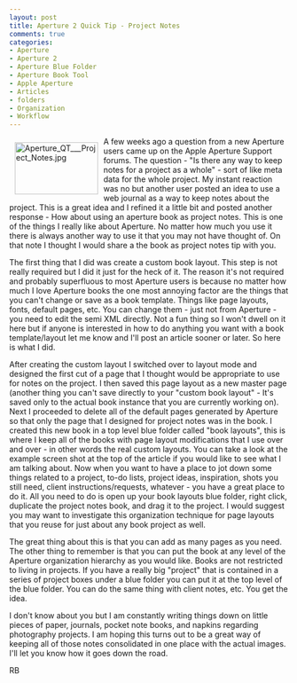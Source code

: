 ```yaml
---
layout: post
title: Aperture 2 Quick Tip - Project Notes
comments: true
categories:
- Aperture
- Aperture 2
- Aperture Blue Folder
- Aperture Book Tool
- Apple Aperture
- Articles
- folders
- Organization
- Workflow
---
```

<a href="/wp-content/uploads/2008/Aperture_QT___Project_Notes.jpg"><img style="border: 0pt none; margin: 10px;" title="Aperture_QT___Project_Notes.jpg" src="/wp-content/uploads/2008/.thumbs/.Aperture_QT___Project_Notes.jpg" border="0" alt="Aperture_QT___Project_Notes.jpg" width="150" height="94" align="left" /></a>A few weeks ago a question from a new Aperture users came up on the Apple Aperture Support forums. The question - "Is there any way to keep notes for a project as a whole" - sort of like meta data for the whole project. My instant reaction was no but another user posted an idea to use a web journal as a way to keep notes about the project. This is a great idea and I refined it a little bit and posted another response - How about using an aperture book as project notes. This is one of the things I really like about Aperture. No matter how much you use it there is always another way to use it that you may not have thought of. On that note I thought I would share a the book as project notes tip with you.<!--more-->

The first thing that I did was create a custom book layout. This step is not really required but I did it just for the heck of it. The reason it's not required and probably superfluous to most Aperture users is because no matter how much I love Aperture books the one most annoying factor are the things that you can't change or save as a book template. Things like page layouts, fonts, default pages, etc. You can change them - just not from Aperture - you need to edit the semi XML directly. Not a fun thing so I won't dwell on it here but if anyone is interested in how to do anything you want with a book template/layout let me know and I'll post an article sooner or later. So here is what I did.

After creating the custom layout I switched over to layout mode and designed the first cut of a page that I thought would be appropriate to use for notes on the project. I then saved this page layout as a new master page (another thing you can't save directly to your "custom book layout" - It's saved only to the actual book instance that you are currently working on). Next I proceeded to delete all of the default pages generated by Aperture so that only the page that I designed for project notes was in the book. I created this new book in a top level blue folder called "book layouts", this is where I keep all of the books with page layout modifications that I use over and over - in other words the real custom layouts. You can take a look at the example screen shot at the top of the article if you would like to see what I am talking about. Now when you want to have a place to jot down some things related to a project, to-do lists, project ideas, inspiration, shots you still need, client instructions/requests, whatever - you have a great place to do it. All you need to do is open up your book layouts blue folder, right click, duplicate the project notes book, and drag it to the project. I would suggest you may want to investigate this organization technique for page layouts that you reuse for just about any book project as well.

The great thing about this is that you can add as many pages as you need. The other thing to remember is that you can put the book at any level of the Aperture organization hierarchy as you would like. Books are not restricted to living in projects. If you have a really big "project" that is contained in a series of project boxes under a blue folder you can put it at the top level of the blue folder. You can do the same thing with client notes, etc. You get the idea.

I don't know about you but I am constantly writing things down on little pieces of paper, journals, pocket note books, and napkins regarding photography projects. I am hoping this turns out to be a great way of keeping all of those notes consolidated in one place with the actual images. I'll let you know how it goes down the road.

RB